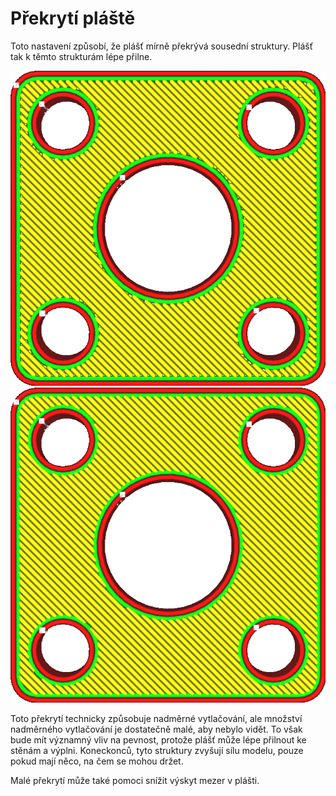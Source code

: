 Překrytí pláště
====
Toto nastavení způsobí, že plášť mírně překrývá sousední struktury. Plášť tak k těmto strukturám lépe přilne.

![Žádné překrytí](../../../articles/images/skin_overlap_none.png)
![Nějaké překrytí](../../../articles/images/skin_overlap_20.png)

Toto překrytí technicky způsobuje nadměrné vytlačování, ale množství nadměrného vytlačování je dostatečně malé, aby nebylo vidět. To však bude mít významný vliv na pevnost, protože plášť může lépe přilnout ke stěnám a výplni. Koneckonců, tyto struktury zvyšují sílu modelu, pouze pokud mají něco, na čem se mohou držet.

Malé překrytí může také pomoci snížit výskyt mezer v plášti.